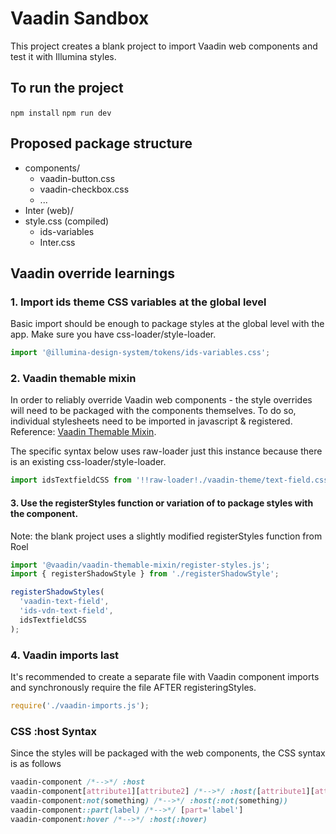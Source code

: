 # Vaadin Sandbox

This project creates a blank project to import Vaadin web components and test it with Illumina styles.

## To run the project

`npm install`
`npm run dev`

## Proposed package structure

- components/
  - vaadin-button.css
  - vaadin-checkbox.css
  - ...
- Inter (web)/
- style.css (compiled)
  - ids-variables
  - Inter.css

## Vaadin override learnings

### 1. Import ids theme CSS variables at the global level

Basic import should be enough to package styles at the global level with the app. Make sure you have css-loader/style-loader.

```javascript
import '@illumina-design-system/tokens/ids-variables.css';
```

### 2. Vaadin themable mixin

In order to reliably override Vaadin web components - the style overrides will need to be packaged with the components themselves. To do so, individual stylesheets need to be imported in javascript & registered. Reference: [Vaadin Themable Mixin](https://github.com/vaadin/vaadin-themable-mixin).

The specific syntax below uses raw-loader just this instance because there is an existing css-loader/style-loader.

```javascript
import idsTextfieldCSS from '!!raw-loader!./vaadin-theme/text-field.css';
```

#### 3. Use the registerStyles function or variation of to package styles with the component.

Note: the blank project uses a slightly modified registerStyles function from Roel

```javascript
import '@vaadin/vaadin-themable-mixin/register-styles.js';
import { registerShadowStyle } from './registerShadowStyle';

registerShadowStyles(
  'vaadin-text-field',
  'ids-vdn-text-field',
  idsTextfieldCSS
);
```

### 4. Vaadin imports last

It's recommended to create a separate file with Vaadin component imports and synchronously require the file AFTER registeringStyles.

```javascript
require('./vaadin-imports.js');
```

### CSS :host Syntax

Since the styles will be packaged with the web components, the CSS syntax is as follows

```css
vaadin-component /*-->*/ :host
vaadin-component[attribute1][attribute2] /*-->*/ :host([attribute1][attribute2])
vaadin-component:not(something) /*-->*/ :host(:not(something))
vaadin-component::part(label) /*-->*/ [part='label']
vaadin-component:hover /*-->*/ :host(:hover)
```
